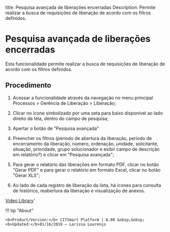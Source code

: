 title: Pesquisa avançada de liberações encerradas
Description: Permite realizar a busca de requisições de liberação de acordo com os filtros definidos. 
# Pesquisa avançada de liberações encerradas

Esta funcionalidade permite realizar a busca de requisições de liberação de acordo com os filtros definidos.

Procedimento
----------------

1.  Acessar a funcionalidade através da navegação no menu principal Processos \>
    Gerência de Liberação \> Liberação;

2.  Clicar no ícone simbolizado por uma seta para baixo disponível ao lado
    direito da tela, dentro do campo de pesquisa;

3.  Apertar o botão de "Pesquisa avançada"

4.  Preencher os filtros (período de abertura da liberação,
    período de encerramento da liberação, número, ordenação,
    unidade, solicitante, situação, prioridade, grupo solucionador e exibir
    campo de descrição em relatório?) e clicar em "Pesquisa avançada";

5.  Para gerar o relatório das liberações em formato PDF, clicar no
    botão "Gerar PDF" e para gerar o relatório em formato Excel, clicar no botão
    "Gerar XLS";

6.  Ao lado de cada registro de liberação da lista, há ícones para
    consulta de histórico, reabertura da liberação e visualização
    de anexos.

<i class='fa fa-youtube-play  fa-2x' style='color:#97ce17;vertical-align: middle;'> </i> [Video Library](https://www.youtube.com/playlist?list=PLB5qK2uzf2RPc9F3kW8T8Mw2rtMylBEWC)'

!!! tip "About"

    <b>Product/Version:</b> CITSmart Platform | 8.00 &nbsp;&nbsp;
    <b>Updated:</b>01/16/2019 – Larissa Lourenço

